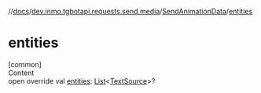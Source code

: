 //[docs](../../../index.md)/[dev.inmo.tgbotapi.requests.send.media](../index.md)/[SendAnimationData](index.md)/[entities](entities.md)



# entities  
[common]  
Content  
open override val [entities](entities.md): [List](https://kotlinlang.org/api/latest/jvm/stdlib/kotlin.collections/-list/index.html)<[TextSource](../../dev.inmo.tgbotapi.CommonAbstracts/-text-source/index.md)>?  



